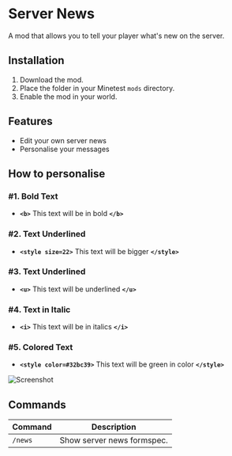 # Server News

A mod that allows you to tell your player what's new on the server.

## Installation
1. Download the mod.
2. Place the folder in your Minetest `mods` directory.
3. Enable the mod in your world.

## Features
- Edit your own server news
- Personalise your messages

## How to personalise
### #1. Bold Text
- **`<b>`** This text will be in bold **`</b>`**

### #2. Text Underlined
- **`<style size=22>`** This text will be bigger **`</style>`**

### #3. Text Underlined
- **`<u>`** This text will be underlined **`</u>`**

### #4. Text in Italic
- **`<i>`** This text will be in italics **`</i>`**

### #5. Colored Text
- **`<style color=#32bc39>`** This text will be green in color **`</style>`**

![Screenshot]()

## Commands
| Command                                       | Description                                                                             |
|------------------------------------------|-----------------------------------------------------------------------------------------|
| `/news`  | Show server news formspec.                      |